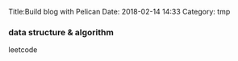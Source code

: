 Title:Build blog with Pelican
Date: 2018-02-14 14:33
Category: tmp

### data structure & algorithm

leetcode
